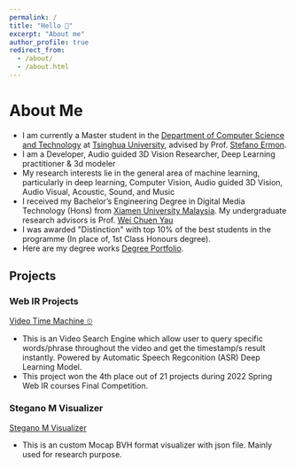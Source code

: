```yaml
---
permalink: /
title: "Hello 👋"
excerpt: "About me"
author_profile: true
redirect_from: 
  - /about/
  - /about.html
---
```


# About Me
* I am currently a Master student in the [Department of Computer Science and Technology](https://www.cs.tsinghua.edu.cn/csen/) at [Tsinghua University](https://www.tsinghua.edu.cn/en/), advised by Prof. [Stefano Ermon](https://cs.stanford.edu/~ermon/).
* I am a Developer, Audio guided 3D Vision Researcher, Deep Learning practitioner & 3d modeler
* My research interests lie in the general area of machine learning, particularly in deep learning, Computer Vision, Audio guided 3D Vision, Audio Visual, Acoustic, Sound, and Music
* I received my Bachelor’s Engineering Degree in Digital Media Technology (Hons) from [Xiamen University Malaysia](https://www.xmu.edu.my). My undergraduate research advisors is Prof. [Wei Chuen Yau](https://ieeexplore.ieee.org/author/37667757400)
* I was awarded "Distinction" with top 10% of the best students in the programme (In place of, 1st Class Honours degree). 
* Here are my degree works [Degree Portfolio](https://qiwen98.github.io/files/Portfolio_2020(mini).pdf "Degree Portfilio").


## Projects
### Web IR Projects 
[Video Time Machine ⏲](https://share.streamlit.io/qiwen98/webir/main.py/)
* This is an Video Search Engine which allow user to query specific words/phrase throughout the video and get the timestamp/s result instantly. Powered by Automatic Speech Regconition (ASR) Deep Learning Model. 
* This project won the 4th place out of 21 projects during 2022 Spring Web IR courses Final Competition.

### Stegano M Visualizer  
[Stegano M Visualizer](https://github.com/qiwen98/Stegano_M_Vis)
* This is an custom Mocap BVH format visualizer with json file. Mainly used for research purpose.

